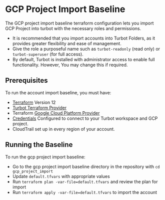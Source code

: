 # GCP Project Import Baseline

The GCP project import baseline terraform configuration lets you import GCP Project into turbot with the necessary roles and permissions.

  - It is recommended that you import accounts into Turbot Folders, as it provides greater flexibility and ease of management.
  - Give the role a purposeful name such as `turbot-readonly` (read only) or `turbot-superuser` (for full access).
  - By default, Turbot is installed with administrator access to enable full functionality. However, You may change this if required.


## Prerequisites

To run the account import baseline, you must have:

  - [Terraform](https://www.terraform.io) Version 12
  - [Turbot Terraform Provider](https://github.com/turbotio/terraform-provider-turbot)
  -  Terraform [Google Cloud Platform Provider](https://www.terraform.io/docs/providers/google/index.html)
  - [Credentials](https://turbot.com/v5/docs/reference/cli/installation#setup-your-turbot-credentials) Configured to connect to your Turbot workspace and GCP project.
  - CloudTrail set up in every region of your account.



## Running the Baseline

To run the gcp project import baseline:

  - Go to the gcp project import baseline directory in the repository with `cd gcp_project_import`
  - Update `default.tfvars` with appropriate values
  - Run `terraform plan -var-file=default.tfvars` and review the plan for import
  - Run `terraform apply -var-file=default.tfvars` to import the account